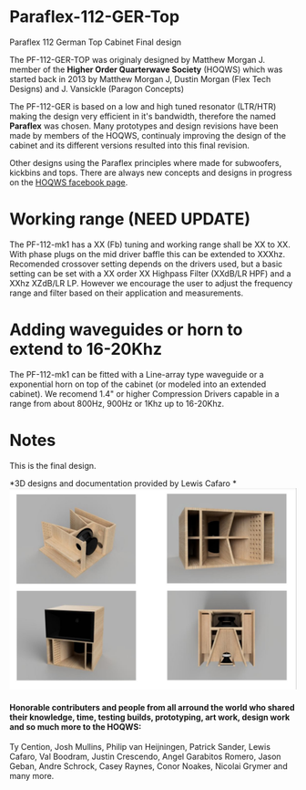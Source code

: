 # Paraflex-112-GER-Top
Paraflex 112 German Top Cabinet Final design

The PF-112-GER-TOP was originaly designed by Matthew Morgan J. member of the **Higher Order Quarterwave Society** (HOQWS) which was started back in 2013 by Matthew Morgan J, Dustin Morgan (Flex Tech Designs) and J. Vansickle (Paragon Concepts) 

The PF-112-GER is based on a low and high tuned resonator (LTR/HTR) making the design very efficient in it's bandwidth, therefore the named **Paraflex** was chosen. Many prototypes and design revisions have been made by members of the HOQWS, continualy improving the design of the cabinet and its different versions resulted into this final revision.

Other designs using the Paraflex principles where made for subwoofers, kickbins and tops. There are always new concepts and designs in progress on the [HOQWS facebook page](https://www.facebook.com/groups/bassaz/). 

# Working range (NEED UPDATE)
The PF-112-mk1 has a XX (Fb) tuning and working range shall be XX to XX. With phase plugs on the mid driver baffle this can be extended to XXXhz. Recomended crossover setting depends on the drivers used, but a basic setting can be set with a XX order XX Highpass Filter (XXdB/LR HPF) and a XXhz XZdB/LR LP. However we encourage the user to adjust the frequency range and filter based on their application and measurements.

# Adding waveguides or horn to extend to 16-20Khz
The PF-112-mk1 can be fitted with a Line-array type waveguide or a exponential horn on top of the cabinet (or modeled into an extended cabinet). We recomend 1.4" or higher Compression Drivers capable in a range from about 800Hz, 900Hz or 1Khz up to 16-20Khz. 

# Notes
This is the final design.

*3D designs and documentation provided by Lewis Cafaro *
![PF-112-GER-Top](https://github.com/High-Order-Quarterwave-Society/Paraflex-112-GER-Top/blob/main/Design/Paraflex-112-GER-TOP-3D.jpg)


 #### Honorable contributers and people from all arround the world who shared their knowledge, time, testing builds, prototyping, art work, design work and so much more to the HOQWS:
Ty Cention, Josh Mullins, Philip van Heijningen, Patrick Sander, Lewis Cafaro, Val Boodram, Justin Crescendo, Angel Garabitos Romero, Jason Geban, Andre Schrock, Casey Raynes, Conor Noakes, Nicolai Grymer and many more.

